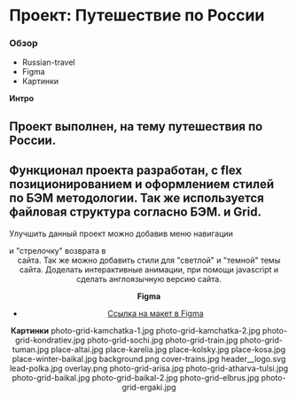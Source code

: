 # Проект: Путешествие по России

### Обзор
* Russian-travel
* Figma
* Картинки

**Интро**

Проект выполнен, на тему путешествия по России.
------------------------------------------------------------------------------------------------------------
Функционал проекта разработан, с flex позиционированием и оформлением стилей по БЭМ методологии.
Так же используется файловая структура согласно БЭМ. и Grid.
------------------------------------------------------------------------------------------------------------
Улучшить данный проект можно добавив меню навигации <nav> и "стрелочку" возврата в <header> сайта.
Так же можно добавить стили для "светлой" и "темной" темы сайта. Доделать интерактивные анимации, при помощи javascript и сделать англоязычную версию сайта.

**Figma**

* [Ссылка на макет в Figma](https://www.figma.com/file/5S2WSbEFL6awjVWJ0NWL8Q/Sprint-3_-Russia-_-desktop-mobile?node-id=28503%3A0)

**Картинки**
photo-grid-kamchatka-1.jpg
photo-grid-kamchatka-2.jpg
photo-grid-kondratiev.jpg
photo-grid-sochi.jpg
photo-grid-train.jpg
photo-grid-tuman.jpg
place-altai.jpg
place-karelia.jpg
place-kolsky.jpg
place-kosa.jpg
place-winter-baikal.jpg
background.png
cover-trains.jpg
header__logo.svg
lead-polka.jpg
overlay.png
photo-grid-arisa.jpg
photo-grid-atharva-tulsi.jpg
photo-grid-baikal.jpg
photo-grid-baikal-2.jpg
photo-grid-elbrus.jpg
photo-grid-ergaki.jpg
